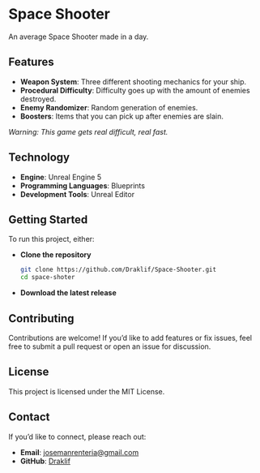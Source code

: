 # Space Shooter

An average Space Shooter made in a day. 

## Features  

- **Weapon System**: Three different shooting mechanics for your ship.
- **Procedural Difficulty**: Difficulty goes up with the amount of enemies destroyed.
- **Enemy Randomizer**: Random generation of enemies.  
- **Boosters**: Items that you can pick up after enemies are slain.

_Warning: This game gets real difficult, real fast._

## Technology  

- **Engine**: Unreal Engine 5  
- **Programming Languages**: Blueprints  
- **Development Tools**: Unreal Editor

## Getting Started  

To run this project, either:  

* **Clone the repository**
   ```bash
   git clone https://github.com/Draklif/Space-Shooter.git
   cd space-shoter
* **Download the latest release**

## Contributing

Contributions are welcome! If you’d like to add features or fix issues, feel free to submit a pull request or open an issue for discussion.

## License

This project is licensed under the MIT License.

## Contact  

If you’d like to connect, please reach out:  
- **Email**: josemanrenteria@gmail.com  
- **GitHub**: [Draklif](https://github.com/Draklif)  

